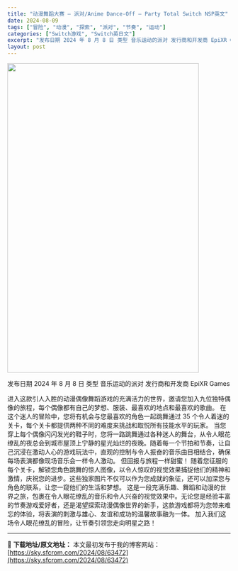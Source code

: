 ```yaml
---
title: "动漫舞蹈大赛 – 派对/Anime Dance-Off – Party Total Switch NSP英文"
date: 2024-08-09
tags: ["冒险", "动漫", "探索", "派对", "节奏", "运动"]
categories: ["Switch游戏", "Switch英日文"]
excerpt: "发布日期 2024 年 8 月 8 日 类型 音乐运动的派对 发行商和开发商 EpiXR Games 进入这款引人入胜的动漫偶像舞蹈游戏的充满活力的世界，邀请您加入九位独特偶像的旅程，每个偶像都有自己的梦想、服装、最喜欢的地点和最喜欢的歌曲。 在这个迷人的冒险中，您将有机会与您最喜欢的角色一起跳舞通&hellip;"
layout: post
---
```


<img class="aligncenter size-full wp-image-63473" src="https://sky.sfcrom.com/wp-content/uploads/2024/08/2024080913295279.webp" alt="" width="432" height="698" />

发布日期 2024 年 8 月 8 日
类型 音乐运动的派对
发行商和开发商 EpiXR Games

进入这款引人入胜的动漫偶像舞蹈游戏的充满活力的世界，邀请您加入九位独特偶像的旅程，每个偶像都有自己的梦想、服装、最喜欢的地点和最喜欢的歌曲。
在这个迷人的冒险中，您将有机会与您最喜欢的角色一起跳舞通过 35 个令人着迷的关卡，每个关卡都提供两种不同的难度来挑战和取悦所有技能水平的玩家。
当您穿上每个偶像闪闪发光的鞋子时，您将一路跳舞通过各种迷人的舞台，从令人眼花缭乱的夜总会到城市屋顶上宁静的星光灿烂的夜晚。随着每一个节拍和节奏，让自己沉浸在激动人心的游戏玩法中，直观的控制与令人振奋的音乐曲目相结合，确保每场表演都像现场音乐会一样令人激动。
但回报与旅程一样甜蜜！
随着您征服的每个关卡，解锁您角色跳舞的惊人图像，以令人惊叹的视觉效果捕捉他们的精神和激情，庆祝您的进步。这些独家图片不仅可以作为您成就的象征，还可以加深您与角色的联系，让您一窥他们的生活和梦想。
这是一段充满乐趣、舞蹈和动漫的世界之旅，包裹在令人眼花缭乱的音乐和令人兴奋的视觉效果中。无论您是经验丰富的节奏游戏爱好者，还是渴望探索动漫偶像世界的新手，这款游戏都将为您带来难忘的体验，将表演的刺激与雄心、友谊和成功的温馨故事融为一体。
加入我们这场令人眼花缭乱的冒险，让节奏引领您走向明星之路！

---
📖 **下载地址/原文地址：** 本文最初发布于我的博客网站：[https://sky.sfcrom.com/2024/08/63472](https://sky.sfcrom.com/2024/08/63472)
